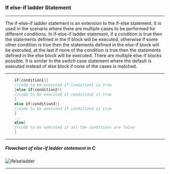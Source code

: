 ### If else-if ladder Statement

-------

The if-else-if ladder statement is an extension to the if-else statement. It is used in the scenario where there are multiple cases to be performed for different conditions. In if-else-if ladder statement, if a condition is true then the statements defined in the if block will be executed, otherwise if some other condition is true then the statements defined in the else-if block will be executed, at the last if none of the condition is true then the statements defined in the else block will be executed. There are multiple else-if blocks possible. It is similar to the switch case statement where the default is executed instead of else block if none of the cases is matched.

-----

```objectivec
    if(condition1){  
    //code to be executed if condition1 is true  
    }else if(condition2){  
    //code to be executed if condition2 is true  
    }  
    else if(condition3){  
    //code to be executed if condition3 is true  
    }  
    ...  
    else{  
    //code to be executed if all the conditions are false  
    }  
```

-------

##### Flowchart of else-if ladder statement in C

![ifelseladder](https://static.javatpoint.com/cpages/images/elseifladder.png)

------


